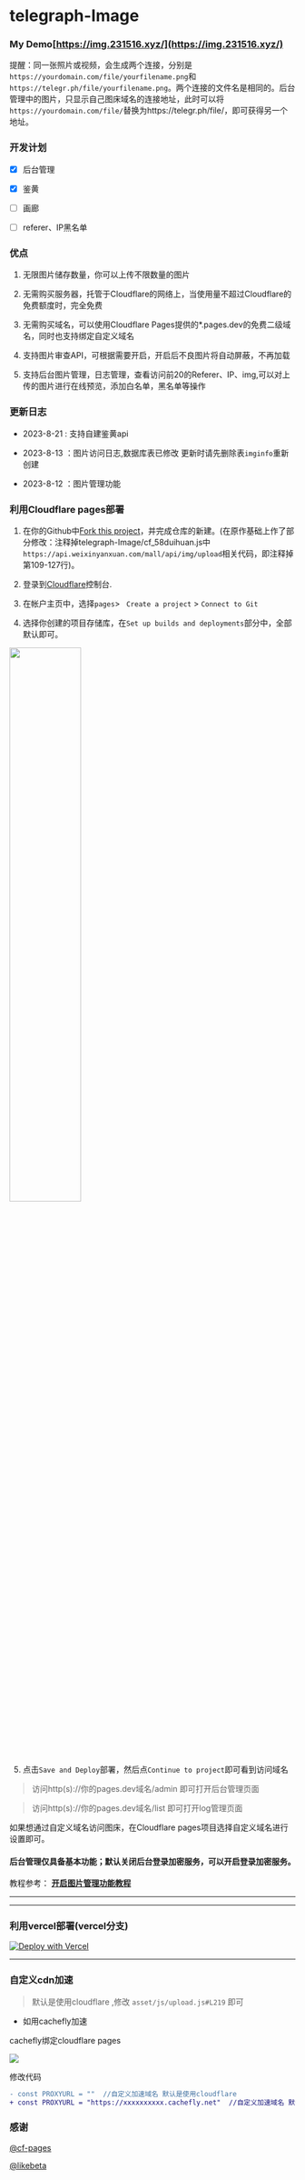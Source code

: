 # telegraph-Image


### My Demo[https://img.231516.xyz/](https://img.231516.xyz/)
   提醒：同一张照片或视频，会生成两个连接，分别是`https://yourdomain.com/file/yourfilename.png`和`https://telegr.ph/file/yourfilename.png`。两个连接的文件名是相同的。后台管理中的图片，只显示自己图床域名的连接地址，此时可以将`https://yourdomain.com/file/`替换为https://telegr.ph/file/，即可获得另一个地址。
    
### 开发计划
- [x] 后台管理
- [x] 鉴黄
- [ ] 画廊
- [ ] referer、IP黑名单


### 优点

1. 无限图片储存数量，你可以上传不限数量的图片

2. 无需购买服务器，托管于Cloudflare的网络上，当使用量不超过Cloudflare的免费额度时，完全免费

3. 无需购买域名，可以使用Cloudflare Pages提供的*.pages.dev的免费二级域名，同时也支持绑定自定义域名

4. 支持图片审查API，可根据需要开启，开启后不良图片将自动屏蔽，不再加载

5. 支持后台图片管理，日志管理，查看访问前20的Referer、IP、img,可以对上传的图片进行在线预览，添加白名单，黑名单等操作


### 更新日志

+ 2023-8-21 : 支持自建鉴黄api

+ 2023-8-13 ：图片访问日志,数据库表已修改 更新时请先删除表`imginfo`重新创建

+ 2023-8-12 ：图片管理功能

### 利用Cloudflare pages部署


1. 在你的Github中[Fork this project](https://github.com/igengdu/telegraph-Image/fork)，并完成仓库的新建。(在原作基础上作了部分修改：注释掉telegraph-Image/cf_58duihuan.js中`https://api.weixinyanxuan.com/mall/api/img/upload`相关代码，即注释掉第109-127行)。

2. 登录到[Cloudflare](https://dash.cloudflare.com/)控制台.
3. 在帐户主页中，选择`pages`> ` Create a project` > `Connect to Git`
4. 选择你创建的项目存储库，在`Set up builds and deployments`部分中，全部默认即可。

<img src="https://img.131213.xyz/file/beb0385822e24c9a9d459.png"  height="50%" width="50%" />

5. 点击`Save and Deploy`部署，然后点`Continue to project`即可看到访问域名

>  访问http(s)://你的pages.dev域名/admin 即可打开后台管理页面

>  访问http(s)://你的pages.dev域名/list 即可打开log管理页面

如果想通过自定义域名访问图床，在Cloudflare pages项目选择自定义域名进行设置即可。


#### 后台管理仅具备基本功能；默认关闭后台登录加密服务，可以开启登录加密服务。
教程参考：
**[开启图片管理功能教程](./docs/manage.md)**


---
---
### 利用vercel部署(vercel分支)

[![Deploy with Vercel](https://vercel.com/button?utm_source=busiyi&utm_campaign=oss)](https://vercel.com/new/clone?utm_source=busiyi&utm_campaign=oss&repository-url=https://github.com/igengdu/telegraph-Image/tree/vercel)

---





### 自定义cdn加速
> 默认是使用cloudflare ,修改 `asset/js/upload.js#L219` 即可

+ 如用cachefly加速 

cachefly绑定cloudflare pages

<img src="https://img.131213.xyz/file/c19f7ea17ce2027b13dfa.png" />

修改代码

```diff
- const PROXYURL = ""  //自定义加速域名 默认是使用cloudflare
+ const PROXYURL = "https://xxxxxxxxxx.cachefly.net"  //自定义加速域名 默认是使用cloudflare
```




### 感谢

[@cf-pages](https://github.com/cf-pages/Telegraph-Image)

[@likebeta](https://github.com/likebeta/telegraph-image-hosting)




